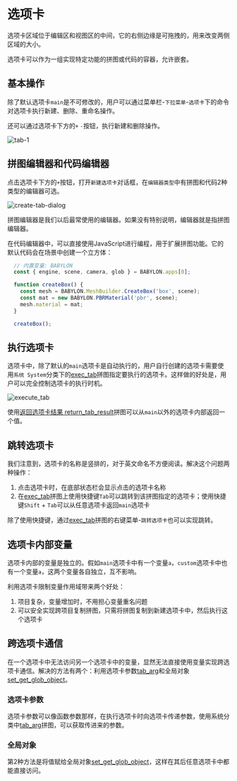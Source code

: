 # 选项卡

选项卡区域位于编辑区和视图区的中间，它的右侧边缘是可拖拽的，用来改变两侧区域的大小。

选项卡可以作为一组实现特定功能的拼图或代码的容器，允许嵌套。

## 基本操作

除了默认选项卡`main`是不可修改的，用户可以通过菜单栏-`下拉菜单`-`选项卡`下的命令对选项卡执行新建、删除、重命名操作。

还可以通过选项卡下方的`+` `-`按钮，执行新建和删除操作。

![tab-1](https://cdn.zjbku.com/diving-deeper/tab-1.jpg)

## 拼图编辑器和代码编辑器

点击选项卡下方的`+`按钮，打开`新建选项卡`对话框，在`编辑器类型`中有拼图和代码2种类型的编辑器可选。

![create-tab-dialog](https://cdn.zjbku.com/diving-deeper/create-tab-dialog.jpg)

拼图编辑器是我们以后最常使用的编辑器。如果没有特别说明，编辑器就是指拼图编辑器。

在代码编辑器中，可以直接使用JavaScript进行编程，用于扩展拼图功能。它的默认代码会在场景中创建一个立方体：

```js
  // 内置变量: BABYLON
  const { engine, scene, camera, glob } = BABYLON.apps[0];

  function createBox() {
    const mesh = BABYLON.MeshBuilder.CreateBox('box', scene);
    const mat = new BABYLON.PBRMaterial('pbr', scene);
    mesh.material = mat;
  }

  createBox();
```

## 执行选项卡

选项卡中，除了默认的`main`选项卡是自动执行的，用户自行创建的选项卡需要使用`系统 System`分类下的[exec_tab](../blocks-reference/system.md#exec-tab)拼图指定要执行的选项卡。这样做的好处是，用户可以完全控制选项卡的执行时机。

![execute_tab](https://cdn.zjbku.com/diving-deeper/exec-tab-min.jpg)

使用[返回选项卡结果 return_tab_result](../blocks-reference/system.md#return-tab-result)拼图可以从`main`以外的选项卡内部返回一个值。

## 跳转选项卡

我们注意到，选项卡的名称是竖排的，对于英文命名不方便阅读。解决这个问题两种操作：

1. 点击选项卡时，在底部状态栏会显示点击的选项卡名称
2. 在[exec_tab](../blocks-reference/system.md#exec-tab)拼图上使用快捷键`Tab`可以跳转到该拼图指定的选项卡；使用快捷键`Shift` + `Tab`可以从任意选项卡返回`main`选项卡

除了使用快捷键，通过[exec_tab](../blocks-reference/system.md#exec-tab)拼图的右键菜单-`跳转选项卡`也可以实现跳转。

## 选项卡内部变量

选项卡内部的变量是独立的。假如`main`选项卡中有一个变量`a`，`custom`选项卡中也有一个变量`a`，这两个变量各自独立，互不影响。

利用选项卡限制变量作用域带来两个好处：
1. 项目复杂，变量增加时，不用担心变量重名问题
2. 可以安全实现跨项目复制拼图，只需将拼图复制到新建选项卡中，然后执行这个选项卡

## 跨选项卡通信

在一个选项卡中无法访问另一个选项卡中的变量，显然无法直接使用变量实现跨选项卡通信。解决的方法有两个：利用选项卡参数[tab_arg](../blocks-reference/system.md#get-tab-arg)和全局对象[set_get_glob_object](../blocks-reference/system.md#set-get-glob-object)。

### 选项卡参数

选项卡参数可以像函数参数那样，在执行选项卡时向选项卡传递参数，使用系统分类中[tab_arg](../blocks-reference/system.md#get-tab-arg)拼图，可以获取传进来的参数。

### 全局对象

第2种方法是将值赋给全局对象[set_get_glob_object](../blocks-reference/system.md#set-get-glob-object)，这样在其后任意选项卡中都能直接访问。
